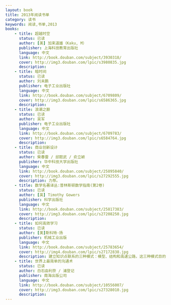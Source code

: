 ```yaml
---
layout: book
title: 2013年阅读书单
category: 读书
keywords: 阅读,书单,2013
books: 
    - title: 超越时空
      status: 已读
      author: [美] 加来道雄（Kaku, M）
      publisher: 上海科技教育出版社
      language: 中文
      link: http://book.douban.com/subject/3930318/
      cover: http://img3.douban.com/lpic/s3980835.jpg
      description: 
    - title: 暗时间
      status: 已读
      author: 刘未鹏
      publisher: 电子工业出版社
      language: 中文
      link: http://book.douban.com/subject/6709809/
      cover: http://img3.douban.com/lpic/s6586365.jpg
      description: 
    - title: 浪潮之巅
      status: 已读
      author: 吴军
      publisher: 电子工业出版社
      language: 中文
      link: http://book.douban.com/subject/6709783/
      cover: http://img3.douban.com/lpic/s6584764.jpg
      description:
    - title: 商业创新设计
      status: 已读
      author: 柴春雷 / 邱懿武 / 俞立颖 
      publisher: 华中科技大学出版社
      language: 中文
      link: http://book.douban.com/subject/25895840/
      cover: http://img3.douban.com/lpic/s27292555.jpg
      description: 力荐。
    - title: 数学名著译丛:普林斯顿数学指南(第2卷)
      status: 已读
      author: [英] Timothy Gowers 
      publisher: 科学出版社
      language: 中文
      link: http://book.douban.com/subject/25817383/
      cover: http://img3.douban.com/lpic/s27208250.jpg
      description:
    - title: 如何高效学习
      status: 已读
      author: [美]斯科特·扬 
      publisher: 机械工业出版
      language: 中文
      link: http://book.douban.com/subject/25783654/
      cover: http://img4.douban.com/lpic/s27172838.jpg
      description: 建立知识点联系的三种模式：模型、结构和高速公路，这三种模式目的在于将零散的随意、观点、过程、具体和抽象信息整合，所运用的手段即快速阅读、笔记流、比喻法、图表法、联想法、挂钩法等，这些方法的实质在于将信息内化个人的心智。
    - title: 世界上最简单的沟通术
      status: 已读
      author: 白石由利奈 / 浦登记 
      publisher: 南海出版公司
      language: 中文
      link: http://book.douban.com/subject/10556007/
      cover: http://img3.douban.com/lpic/s27328010.jpg
      description: 
---
```

